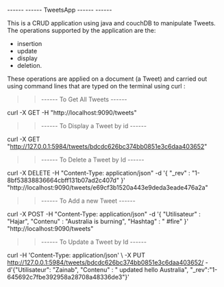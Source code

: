 
------ ------   TweetsApp  ------  ------

This is a CRUD application using java and couchDB to manipulate Tweets.
The operations supported by the application are the:
- insertion
- update
- display 
- deletion.

These operations are applied on a document (a Tweet) and carried out using command lines that are typed on the terminal using curl :

>>  ------ To Get All Tweets  ------

curl -X GET -H "http://localhost:9090/tweets"


>>  ------ To Display a Tweet by id  ------

curl -X GET "http://127.0.0.1:5984/tweets/bdcdc626bc374bb0851e3c6daa403652"

	
>>    ------ To Delete a Tweet by Id  ------

curl -X DELETE -H "Content-Type: application/json" -d '{
    "_rev" : "1-8bf53838836664cbff131b07ad2c407d"
}' "http://localhost:9090/tweets/e69cf3b1520a443e9deda3eade476a2a"


>>   ------ To Add a new Tweet  ------

curl -X POST -H "Content-Type: application/json" -d '{
     "Utilisateur" : "Hajar",
     "Contenu" : "Australia is burning",
     "Hashtag" : " #fire"
 }' "http://localhost:9090/tweets"


 >>   ------ To Update a Tweet by Id   ------

curl -H 'Content-Type: application/json' \  -X PUT http://127.0.0.1:5984/tweets/bdcdc626bc374bb0851e3c6daa403652/ -d'{"Utilisateur": "Zainab", "Contenu" : " updated hello Australia", "_rev":"1-645692c7fbe392958a28708a48336de3"}' 






